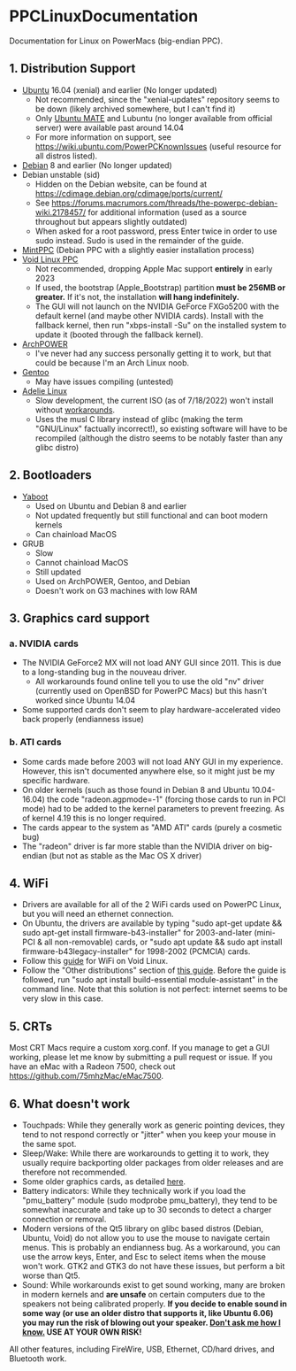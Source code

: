 # PPCLinuxDocumentation
 Documentation for Linux on PowerMacs (big-endian PPC).

## 1. Distribution Support
- [Ubuntu](http://ubuntu.com) 16.04 (xenial) and earlier (No longer updated)
    - Not recommended, since the "xenial-updates" repository seems to be down (likely archived somewhere, but I can't find it)
    - Only [Ubuntu MATE](https://releases.ubuntu-mate.org/archived/xenial/) and Lubuntu (no longer available from official server) were available past around 14.04
    - For more information on support, see https://wiki.ubuntu.com/PowerPCKnownIssues (useful resource for all distros listed). 
- [Debian](http://debian.org) 8 and earlier (No longer updated)
- Debian unstable (sid)
    - Hidden on the Debian website, can be found at https://cdimage.debian.org/cdimage/ports/current/
    - See https://forums.macrumors.com/threads/the-powerpc-debian-wiki.2178457/ for additional information (used as a source throughout but appears slightly outdated)
    - When asked for a root password, press Enter twice in order to use sudo instead. Sudo is used in the remainder of the guide.
- [MintPPC](https://www.u58733p55594.web0093.zxcs-klant.nl/) (Debian PPC with a slightly easier installation process)
- [Void Linux PPC](http://voidlinux-ppc.org)
    - Not recommended, dropping Apple Mac support **entirely** in early 2023
    - If used, the bootstrap (Apple_Bootstrap) partition **must be 256MB or greater.** If it's not, the installation **will hang indefinitely.**
    - The GUI will not launch on the NVIDIA GeForce FXGo5200 with the default kernel (and maybe other NVIDIA cards). Install with the fallback kernel, then run "xbps-install -Su" on the installed system to update it (booted through the fallback kernel).
- [ArchPOWER](http://archlinuxpower.org)
    - I've never had any success personally getting it to work, but that could be because I'm an Arch Linux noob.
- [Gentoo](http://gentoo.org)
    - May have issues compiling (untested)
- [Adelie Linux](http://adelielinux.org)
    - Slow development, the current ISO (as of 7/18/2022) won't install without [workarounds](https://youtu.be/AArGaJGFVH4).
    - Uses the musl C library instead of glibc (making the term "GNU/Linux" factually incorrect!), so existing software will have to be recompiled (although the distro seems to be notably faster than any glibc distro)
## 2. Bootloaders
- [Yaboot](https://github.com/yaboot/yaboot)
    - Used on Ubuntu and Debian 8 and earlier
    - Not updated frequently but still functional and can boot modern kernels
    - Can chainload MacOS
- GRUB
    - Slow
    - Cannot chainload MacOS
    - Still updated
    - Used on ArchPOWER, Gentoo, and Debian
    - Doesn't work on G3 machines with low RAM
## 3. Graphics card support
### a. NVIDIA cards
- The NVIDIA GeForce2 MX will not load ANY GUI since 2011. This is due to a long-standing bug in the nouveau driver. 
    - All workarounds found online tell you to use the old "nv" driver (currently used on OpenBSD for PowerPC Macs) but this hasn't worked since Ubuntu 14.04
- Some supported cards don't seem to play hardware-accelerated video back properly (endianness issue)
### b. ATI cards
- Some cards made before 2003 will not load ANY GUI in my experience. However, this isn't documented anywhere else, so it might just be my specific hardware.
- On older kernels (such as those found in Debian 8 and Ubuntu 10.04-16.04) the code "radeon.agpmode=-1" (forcing those cards to run in PCI mode) had to be added to the kernel parameters to prevent freezing. As of kernel 4.19 this is no longer required. 
- The cards appear to the system as "AMD ATI" cards (purely a cosmetic bug)
- The "radeon" driver is far more stable than the NVIDIA driver on big-endian (but not as stable as the Mac OS X driver)

## 4. WiFi
- Drivers are available for all of the 2 WiFi cards used on PowerPC Linux, but you will need an ethernet connection.
- On Ubuntu, the drivers are available by typing "sudo apt-get update && sudo apt-get install firmware-b43-installer" for 2003-and-later (mini-PCI & all non-removable) cards, or "sudo apt update && sudo apt install firmware-b43legacy-installer" for 1998-2002 (PCMCIA) cards. 
- Follow this [guide](https://docs.voidlinux-ppc.org/configuration/apple.html#wireless-networking) for WiFi on Void Linux.
- Follow the "Other distributions" section of [this guide](http://linuxwireless.sipsolutions.net/en/users/Drivers/b43/#Other_distributions_not_mentioned_above). Before the guide is followed, run "sudo apt install build-essential module-assistant" in the command line. Note that this solution is not perfect: internet seems to be very slow in this case.
## 5. CRTs
Most CRT Macs require a custom xorg.conf. If you manage to get a GUI working, please let me know by submitting a pull request or issue. If you have an eMac with a Radeon 7500, check out https://github.com/75mhzMac/eMac7500.
## 6. What doesn't work
- Touchpads: While they generally work as generic pointing devices, they tend to not respond correctly or "jitter" when you keep your mouse in the same spot.
- Sleep/Wake: While there are workarounds to getting it to work, they usually require backporting older packages from older releases and are therefore not recommended.
- Some older graphics cards, as detailed [here](https://docs.voidlinux-ppc.org/configuration/graphics.html).
- Battery indicators: While they technically work if you load the "pmu_battery" module (sudo modprobe pmu_battery), they tend to be somewhat inaccurate and take up to 30 seconds to detect a charger connection or removal.
- Modern versions of the Qt5 library on glibc based distros (Debian, Ubuntu, Void) do not allow you to use the mouse to navigate certain menus. This is probably an endianness bug. As a workaround, you can use the arrow keys, Enter, and Esc to select items when the mouse won't work. GTK2 and GTK3 do not have these issues, but perform a bit worse than Qt5.
- Sound: While workarounds exist to get sound working, many are broken in modern kernels and **are unsafe** on certain computers due to the speakers not being calibrated properly. **If you decide to enable sound in some way (or use an older distro that supports it, like Ubuntu 6.06) you may run the risk of blowing out your speaker. [Don't ask me how I know.](https://youtu.be/ph1LXMO1m2o) USE AT YOUR OWN RISK!**

All other features, including FireWire, USB, Ethernet, CD/hard drives, and Bluetooth work.
